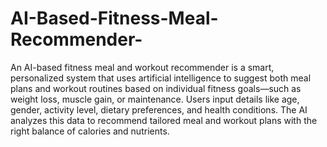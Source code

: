 # AI-Based-Fitness-Meal-Recommender-
An AI-based fitness meal and workout recommender is a smart, personalized system that uses artificial intelligence to suggest both meal plans and workout routines based on individual fitness goals—such as weight loss, muscle gain, or maintenance. Users input details like age, gender, activity level, dietary preferences, and health conditions. The AI analyzes this data to recommend tailored meal and workout plans with the right balance of calories and nutrients.
